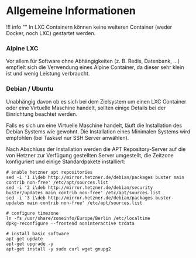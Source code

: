 # Allgemeine Informationen

!!! info ""
    In LXC Containern können keine weiteren Container (weder Docker, noch LXC) gestartet werden.

### Alpine LXC
Vor allem für Software ohne Abhängigkeiten (z. B. Redis, Datenbank, ...) empfielt sich die Verwendung eines Alpine Container, da dieser sehr klein ist und wenig Leistung verbraucht.

### Debian / Ubuntu
Unabhängig davon ob es sich bei dem Zielsystem um einen LXC Container oder eine Virtuelle Maschine handelt, sollten einige Details bei der Einrichtung beachtet werden.

Falls es sich um eine Virtuelle Maschine handelt, läuft die Installation des Debian Systems wie gewohnt. Die Installation eines Minimalen Systems wird empfohlen (bei Tasksel nur SSH Server anwählen).

Nach Abschluss der Installation werden die APT Repository-Server auf die von Hetzner zur Verfügung gestellten Server umgestellt, die Zeitzone konfiguriert und einige Standardpakete installiert:
```shell
# enable hetzner apt repositories
sed -i '1 i\deb http://mirror.hetzner.de/debian/packages buster main contrib non-free' /etc/apt/sources.list
sed -i '2 i\deb http://mirror.hetzner.de/debian/security buster/updates main contrib non-free' /etc/apt/sources.list
sed -i '3 i\deb http://mirror.hetzner.de/debian/packages buster-updates main contrib non-free' /etc/apt/sources.list

# configure timezone
ln -fs /usr/share/zoneinfo/Europe/Berlin /etc/localtime
dpkg-reconfigure --frontend noninteractive tzdata

# install basic software
apt-get update
apt-get upgrade -y
apt-get install -y sudo curl wget gnupg2
```
